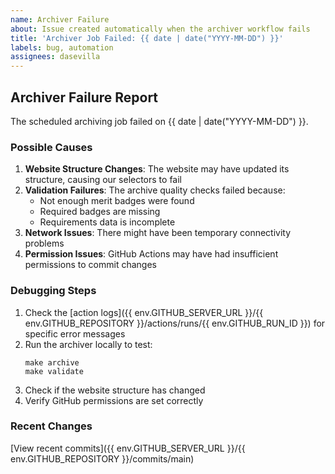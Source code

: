 ```yaml
---
name: Archiver Failure
about: Issue created automatically when the archiver workflow fails
title: 'Archiver Job Failed: {{ date | date("YYYY-MM-DD") }}'
labels: bug, automation
assignees: dasevilla
---
```


## Archiver Failure Report

The scheduled archiving job failed on {{ date | date("YYYY-MM-DD") }}.

### Possible Causes

1. **Website Structure Changes**: The website may have updated its structure, causing our selectors to fail
2. **Validation Failures**: The archive quality checks failed because:
   - Not enough merit badges were found
   - Required badges are missing
   - Requirements data is incomplete
3. **Network Issues**: There might have been temporary connectivity problems
4. **Permission Issues**: GitHub Actions may have had insufficient permissions to commit changes

### Debugging Steps

1. Check the [action logs]({{ env.GITHUB_SERVER_URL }}/{{ env.GITHUB_REPOSITORY }}/actions/runs/{{ env.GITHUB_RUN_ID }}) for specific error messages
2. Run the archiver locally to test:
   ```shell
   make archive
   make validate
   ```
3. Check if the website structure has changed
4. Verify GitHub permissions are set correctly

### Recent Changes

[View recent commits]({{ env.GITHUB_SERVER_URL }}/{{ env.GITHUB_REPOSITORY }}/commits/main)
